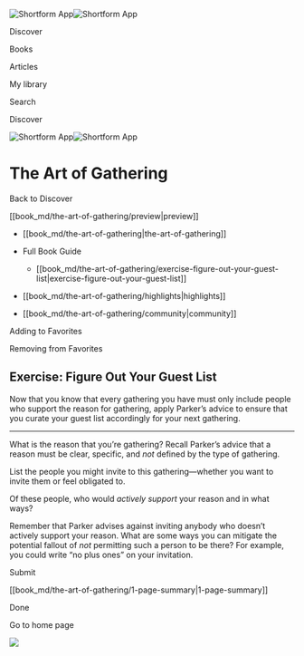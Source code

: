 ![Shortform App](/img/logo.36a2399e.svg)![Shortform App](/img/logo-dark.70c1b072.svg)

Discover

Books

Articles

My library

Search

Discover

![Shortform App](/img/logo.36a2399e.svg)![Shortform App](/img/logo-dark.70c1b072.svg)

# The Art of Gathering

Back to Discover

[[book_md/the-art-of-gathering/preview|preview]]

  * [[book_md/the-art-of-gathering|the-art-of-gathering]]
  * Full Book Guide

    * [[book_md/the-art-of-gathering/exercise-figure-out-your-guest-list|exercise-figure-out-your-guest-list]]
  * [[book_md/the-art-of-gathering/highlights|highlights]]
  * [[book_md/the-art-of-gathering/community|community]]



Adding to Favorites 

Removing from Favorites 

## Exercise: Figure Out Your Guest List

Now that you know that every gathering you have must only include people who support the reason for gathering, apply Parker’s advice to ensure that you curate your guest list accordingly for your next gathering.

* * *

What is the reason that you’re gathering? Recall Parker’s advice that a reason must be clear, specific, and _not_ defined by the type of gathering.

List the people you might invite to this gathering—whether you want to invite them or feel obligated to.

Of these people, who would _actively support_ your reason and in what ways?

Remember that Parker advises against inviting anybody who doesn’t actively support your reason. What are some ways you can mitigate the potential fallout of _not_ permitting such a person to be there? For example, you could write “no plus ones” on your invitation.

Submit 

[[book_md/the-art-of-gathering/1-page-summary|1-page-summary]]

Done

Go to home page 

![](https://bat.bing.com/action/0?ti=56018282&Ver=2&mid=dd6206f4-9a26-453d-b62d-a96b4661d846&sid=1711133063fa11eebdec89a8b8ae3bbc&vid=171147a063fa11eea7440fcfeb230d96&vids=0&msclkid=N&pi=0&lg=en-US&sw=800&sh=600&sc=24&nwd=1&tl=Shortform%20%7C%20The%20Art%20of%20Gathering&p=https%3A%2F%2Fwww.shortform.com%2Fapp%2Fbook%2Fthe-art-of-gathering%2Fexercise-figure-out-your-guest-list&r=&lt=390&evt=pageLoad&sv=1&rn=696189)
